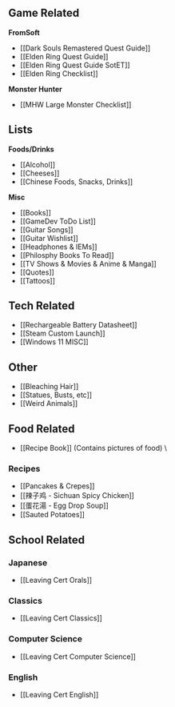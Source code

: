 
## Game Related
**FromSoft**
- [[Dark Souls Remastered Quest Guide]]
- [[Elden Ring Quest Guide]]
- [[Elden Ring Quest Guide SotET]]
- [[Elden Ring Checklist]]


**Monster Hunter**
- [[MHW Large Monster Checklist]]

## Lists
**Foods/Drinks**
- [[Alcohol]]
- [[Cheeses]]
- [[Chinese Foods, Snacks, Drinks]]

**Misc**
- [[Books]]
- [[GameDev ToDo List]]
- [[Guitar Songs]]
- [[Guitar Wishlist]]
- [[Headphones & IEMs]]
- [[Philosphy Books To Read]]
- [[TV Shows & Movies & Anime & Manga]]
- [[Quotes]]
- [[Tattoos]]

## Tech Related
- [[Rechargeable Battery Datasheet]]
- [[Steam Custom Launch]]
- [[Windows 11 MISC]]

## Other

- [[Bleaching Hair]]
- [[Statues, Busts, etc]]
- [[Weird Animals]]

## Food Related

- [[Recipe Book]] (Contains pictures of food)
\
### Recipes
- [[Pancakes & Crepes]]
- [[辣子鸡 - Sichuan Spicy Chicken]]
- [[蛋花湯 - Egg Drop Soup]]
- [[Sauted Potatoes]]

## School Related
### Japanese
- [[Leaving Cert Orals]]
### Classics
- [[Leaving Cert Classics]]
### Computer Science
- [[Leaving Cert Computer Science]]
### English
- [[Leaving Cert English]]


